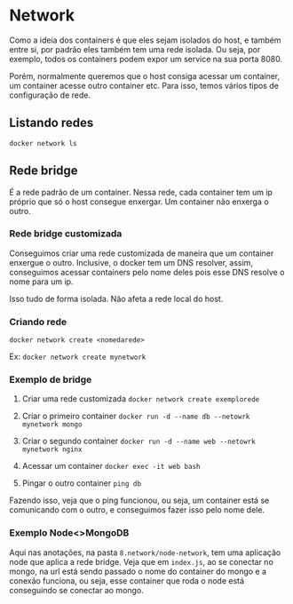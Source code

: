 # Network
Como a ideia dos containers é que eles sejam isolados do host, e também entre si, por padrão eles também tem uma rede isolada. Ou seja, por exemplo, todos os containers podem expor um service na sua porta 8080.

Porém, normalmente queremos que o host consiga acessar um container, um container acesse outro container etc. Para isso, temos vários tipos de configuração de rede.

## Listando redes
`docker network ls`

## Rede bridge
É a rede padrão de um container.
Nessa rede, cada container tem um ip próprio que só o host consegue enxergar.
Um container não enxerga o outro.

### Rede bridge customizada
Conseguimos criar uma rede customizada de maneira que um container enxergue o outro.
Inclusive, o docker tem um DNS resolver, assim, conseguimos acessar containers pelo nome deles pois esse DNS resolve o nome para um ip.

Isso tudo de forma isolada. Não afeta a rede local do host.

### Criando rede
`docker network create <nomedarede>`

Ex:
`docker network create mynetwork`

### Exemplo de bridge
1. Criar uma rede customizada
`docker network create exemplorede`

2. Criar o primeiro container
`docker run -d --name db --netowrk mynetwork mongo`

3. Criar o segundo container
`docker run -d --name web --netowrk mynetwork nginx`

4. Acessar um container
`docker exec -it web bash`

5. Pingar o outro container
`ping db`

Fazendo isso, veja que o ping funcionou, ou seja, um container está se comunicando com o outro, e conseguimos fazer isso pelo nome dele.

### Exemplo Node<>MongoDB
Aqui nas anotações, na pasta `8.network/node-network`, tem uma aplicação node que aplica a rede bridge. Veja que em `index.js`, ao se conectar no mongo, na url está sendo passado o nome do container do mongo e a conexão funciona, ou seja, esse container que roda o node está conseguindo se conectar ao mongo.

